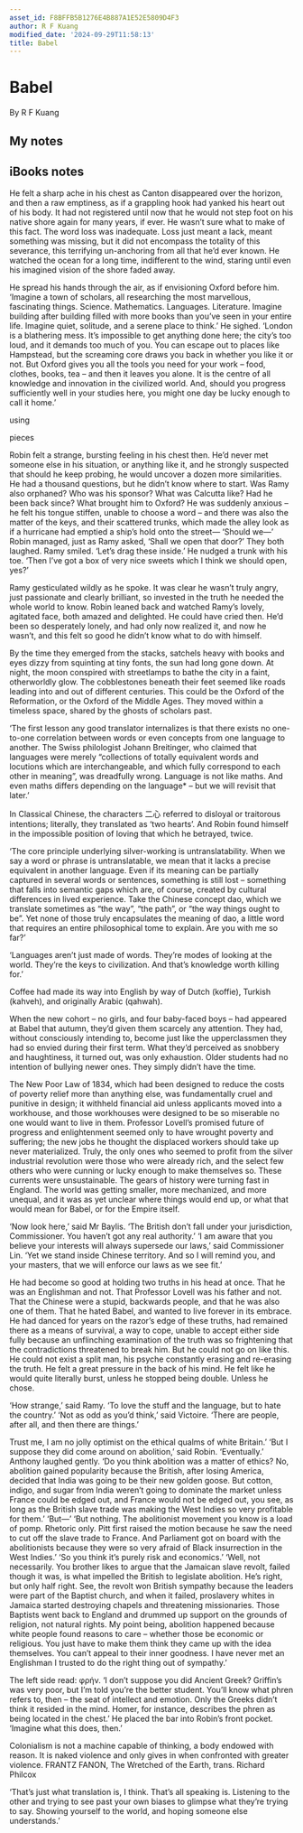 ```yaml
---
asset_id: F8BFFB5B1276E4B887A1E52E5809D4F3
author: R F Kuang
modified_date: '2024-09-29T11:58:13'
title: Babel
---
```


# Babel

By R F Kuang

## My notes <a name="my_notes_dont_delete"></a>



## iBooks notes <a name="ibooks_notes_dont_delete"></a>


He felt a sharp ache in his chest as Canton disappeared over the horizon, and then a raw emptiness, as if a grappling hook had yanked his heart out of his body. It had not registered until now that he would not step foot on his native shore again for many years, if ever. He wasn’t sure what to make of this fact. The word loss was inadequate. Loss just meant a lack, meant something was missing, but it did not encompass the totality of this severance, this terrifying un-anchoring from all that he’d ever known.
He watched the ocean for a long time, indifferent to the wind, staring until even his imagined vision of the shore faded away.

He spread his hands through the air, as if envisioning Oxford before him. ‘Imagine a town of scholars, all researching the most marvellous, fascinating things. Science. Mathematics. Languages. Literature. Imagine building after building filled with more books than you’ve seen in your entire life. Imagine quiet, solitude, and a serene place to think.’ He sighed. ‘London is a blathering mess. It’s impossible to get anything done here; the city’s too loud, and it demands too much of you. You can escape out to places like Hampstead, but the screaming core draws you back in whether you like it or not. But Oxford gives you all the tools you need for your work – food, clothes, books, tea – and then it leaves you alone. It is the centre of all knowledge and innovation in the civilized world. And, should you progress sufficiently well in your studies here, you might one day be lucky enough to call it home.’

using

pieces

Robin felt a strange, bursting feeling in his chest then. He’d never met someone else in his situation, or anything like it, and he strongly suspected that should he keep probing, he would uncover a dozen more similarities. He had a thousand questions, but he didn’t know where to start. Was Ramy also orphaned? Who was his sponsor? What was Calcutta like? Had he been back since? What brought him to Oxford? He was suddenly anxious – he felt his tongue stiffen, unable to choose a word – and there was also the matter of the keys, and their scattered trunks, which made the alley look as if a hurricane had emptied a ship’s hold onto the street—
‘Should we—’ Robin managed, just as Ramy asked, ‘Shall we open that door?’
They both laughed. Ramy smiled. ‘Let’s drag these inside.’ He nudged a trunk with his toe. ‘Then I’ve got a box of very nice sweets which I think we should open, yes?’

Ramy gesticulated wildly as he spoke. It was clear he wasn’t truly angry, just passionate and clearly brilliant, so invested in the truth he needed the whole world to know. Robin leaned back and watched Ramy’s lovely, agitated face, both amazed and delighted.
He could have cried then. He’d been so desperately lonely, and had only now realized it, and now he wasn’t, and this felt so good he didn’t know what to do with himself.

By the time they emerged from the stacks, satchels heavy with books and eyes dizzy from squinting at tiny fonts, the sun had long gone down. At night, the moon conspired with streetlamps to bathe the city in a faint, otherworldly glow. The cobblestones beneath their feet seemed like roads leading into and out of different centuries. This could be the Oxford of the Reformation, or the Oxford of the Middle Ages. They moved within a timeless space, shared by the ghosts of scholars past.

‘The first lesson any good translator internalizes is that there exists no one-to-one correlation between words or even concepts from one language to another. The Swiss philologist Johann Breitinger, who claimed that languages were merely “collections of totally equivalent words and locutions which are interchangeable, and which fully correspond to each other in meaning”, was dreadfully wrong. Language is not like maths. And even maths differs depending on the language* – but we will revisit that later.’

In Classical Chinese, the characters 二心 referred to disloyal or traitorous intentions; literally, they translated as ‘two hearts’. And Robin found himself in the impossible position of loving that which he betrayed, twice.

‘The core principle underlying silver-working is untranslatability. When we say a word or phrase is untranslatable, we mean that it lacks a precise equivalent in another language. Even if its meaning can be partially captured in several words or sentences, something is still lost – something that falls into semantic gaps which are, of course, created by cultural differences in lived experience. Take the Chinese concept dao, which we translate sometimes as “the way”, “the path”, or “the way things ought to be”. Yet none of those truly encapsulates the meaning of dao, a little word that requires an entire philosophical tome to explain. Are you with me so far?’

‘Languages aren’t just made of words. They’re modes of looking at the world. They’re the keys to civilization. And that’s knowledge worth killing for.’

Coffee had made its way into English by way of Dutch (koffie), Turkish (kahveh), and originally Arabic (qahwah).

When the new cohort – no girls, and four baby-faced boys – had appeared at Babel that autumn, they’d given them scarcely any attention. They had, without consciously intending to, become just like the upperclassmen they had so envied during their first term. What they’d perceived as snobbery and haughtiness, it turned out, was only exhaustion. Older students had no intention of bullying newer ones. They simply didn’t have the time.

The New Poor Law of 1834, which had been designed to reduce the costs of poverty relief more than anything else, was fundamentally cruel and punitive in design; it withheld financial aid unless applicants moved into a workhouse, and those workhouses were designed to be so miserable no one would want to live in them. Professor Lovell’s promised future of progress and enlightenment seemed only to have wrought poverty and suffering; the new jobs he thought the displaced workers should take up never materialized. Truly, the only ones who seemed to profit from the silver industrial revolution were those who were already rich, and the select few others who were cunning or lucky enough to make themselves so.
These currents were unsustainable. The gears of history were turning fast in England. The world was getting smaller, more mechanized, and more unequal, and it was as yet unclear where things would end up, or what that would mean for Babel, or for the Empire itself.

‘Now look here,’ said Mr Baylis. ‘The British don’t fall under your jurisdiction, Commissioner. You haven’t got any real authority.’
‘I am aware that you believe your interests will always supersede our laws,’ said Commissioner Lin. ‘Yet we stand inside Chinese territory. And so I will remind you, and your masters, that we will enforce our laws as we see fit.’

He had become so good at holding two truths in his head at once. That he was an Englishman and not. That Professor Lovell was his father and not. That the Chinese were a stupid, backwards people, and that he was also one of them. That he hated Babel, and wanted to live forever in its embrace. He had danced for years on the razor’s edge of these truths, had remained there as a means of survival, a way to cope, unable to accept either side fully because an unflinching examination of the truth was so frightening that the contradictions threatened to break him.
But he could not go on like this. He could not exist a split man, his psyche constantly erasing and re-erasing the truth. He felt a great pressure in the back of his mind. He felt like he would quite literally burst, unless he stopped being double. Unless he chose.

‘How strange,’ said Ramy. ‘To love the stuff and the language, but to hate the country.’
‘Not as odd as you’d think,’ said Victoire. ‘There are people, after all, and then there are things.’

Trust me, I am no jolly optimist on the ethical qualms of white Britain.’
‘But I suppose they did come around on abolition,’ said Robin. ‘Eventually.’
Anthony laughed gently. ‘Do you think abolition was a matter of ethics? No, abolition gained popularity because the British, after losing America, decided that India was going to be their new golden goose. But cotton, indigo, and sugar from India weren’t going to dominate the market unless France could be edged out, and France would not be edged out, you see, as long as the British slave trade was making the West Indies so very profitable for them.’
‘But—’
‘But nothing. The abolitionist movement you know is a load of pomp. Rhetoric only. Pitt first raised the motion because he saw the need to cut off the slave trade to France. And Parliament got on board with the abolitionists because they were so very afraid of Black insurrection in the West Indies.’
‘So you think it’s purely risk and economics.’
‘Well, not necessarily. You brother likes to argue that the Jamaican slave revolt, failed though it was, is what impelled the British to legislate abolition. He’s right, but only half right. See, the revolt won British sympathy because the leaders were part of the Baptist church, and when it failed, proslavery whites in Jamaica started destroying chapels and threatening missionaries. Those Baptists went back to England and drummed up support on the grounds of religion, not natural rights. My point being, abolition happened because white people found reasons to care – whether those be economic or religious. You just have to make them think they came up with the idea themselves. You can’t appeal to their inner goodness. I have never met an Englishman I trusted to do the right thing out of sympathy.’

The left side read: φρήν. ‘I don’t suppose you did Ancient Greek? Griffin’s was very poor, but I’m told you’re the better student. You’ll know what phren refers to, then – the seat of intellect and emotion. Only the Greeks didn’t think it resided in the mind. Homer, for instance, describes the phren as being located in the chest.’ He placed the bar into Robin’s front pocket. ‘Imagine what this does, then.’

Colonialism is not a machine capable of thinking, a body endowed with reason. It is naked violence and only gives in when confronted with greater violence.
FRANTZ FANON, The Wretched of the Earth, trans. Richard Philcox

‘That’s just what translation is, I think. That’s all speaking is. Listening to the other and trying to see past your own biases to glimpse what they’re trying to say. Showing yourself to the world, and hoping someone else understands.’